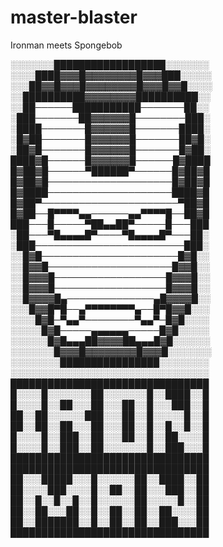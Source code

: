 master-blaster
==============

Ironman meets Spongebob

 
░░░░░░░██████████████████░░░░░░░
░░░░████▓▓▓█▓▓▓▓▓▓▓▓█▓▓▓███░░░░░
░░░██▓▓█▓▓▓█▓▓▓▓▓▓▓▓█▓▓▓█▓▓█░░░░
░░██████████▓▓▓▓▓▓▓▓██████████░░
░░██──────███████████───────██░░
░███───────██▓▓▓▓▓▓█────────███░
░████───────█▓▓▓▓▓▓█───────████░
░█▓██───────█▓▓▓▓▓▓█───────██▓█░
░██▓█───────█▓▓▓▓▓▓█───────█▓██░
████▓█──────█▓▓▓▓▓▓█──────█▓████
█▓██▓█──────▀██████▀──────█▓██▓█
█▓██▓█────────────────────█▓██▓█
█▓████────────────────────████▓█
█▓██▀──────────────────────▀██▓█
█▓██──█▀▀▀▀▄▄──────▄▄▀▀▀▀█──██▓█
███───█─────▀██▄▄██▀─────█───███
░██───▀█▄▄▄▄█▀────▀█▄▄▄▄█▀───██░
░███────────────────────────███░
░░█▓█──────────────────────█▓█░░
░░█▓▓█────────────────────█▓▓█░░
░░█▓▓▓█──────────────────█▓▓▓█░░
░░█▓▓▓█──────────────────█▓▓▓█░░
░░█▓▓▓▓█▄──────────────▄█▓▓▓▓█░░
░░░█▓▓█▀█──▄▀▀▀▀▀▀▀▀▄──█▀█▓▓█░░░
░░░░█▓█─▀▄▄▀────────▀▄▄▀─█▓█░░░░
░░░░░█▓█─────▄▄▄▄▄▄─────█▓█░░░░░
░░░░░░█▓█▄▄▄██▓▓▓▓██▄▄▄█▓█░░░░░░
░░░░░░░█▓▓▓█▓▓▓▓▓▓▓▓█▓▓▓█░░░░░░░
░░░░░░░░████████████████░░░░░░░░
░░░░░░░░░░░░░░░░░░░░░░░░░░░░░░░░
████████████████████████████████
█░░░░█░░░░░░░██░░░░░░░█░░████░░█
█░░░░█░░██░░░██░░░██░░█░░░███░░█
██░░██░░░░░░███░░░██░░█░░░░░█░░█
██░░██░░██░░░██░░░██░░█░░█░░█░░█
█░░░░█░░███░░██░░░██░░█░░██░░░░█
█░░░░█░░███░░██░░░░░░░█░░███░░░█
████████████████████████████████
████████████████████████████████
██░░░█████░░░█░░░░░░██░░████░░██
██░░░░███░░░░█░░██░░██░░░███░░██
██░░█░░█░░█░░█░░░░░░██░░░░░█░░██
██░░██░░░██░░█░░██░░██░░██░░░░██
██░░███████░░█░░██░░██░░███░░░██
████████████████████████████████
